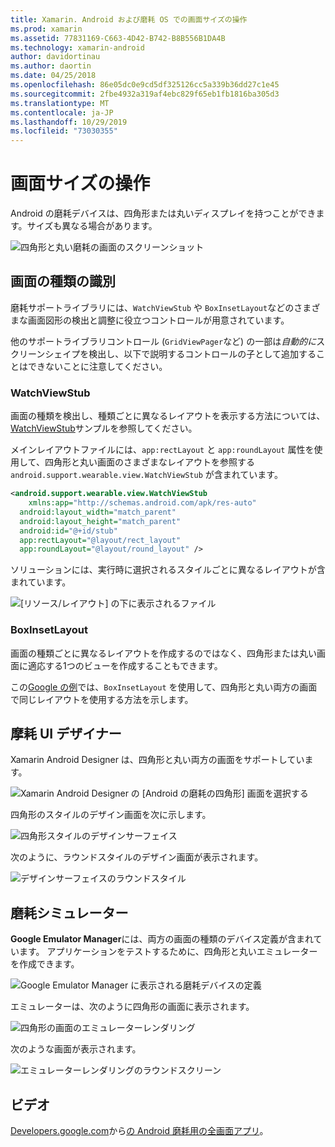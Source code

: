 ```yaml
---
title: Xamarin. Android および磨耗 OS での画面サイズの操作
ms.prod: xamarin
ms.assetid: 77831169-C663-4D42-B742-B8B556B1DA4B
ms.technology: xamarin-android
author: davidortinau
ms.author: daortin
ms.date: 04/25/2018
ms.openlocfilehash: 86e05dc0e9cd5df325126cc5a339b36dd27c1e45
ms.sourcegitcommit: 2fbe4932a319af4ebc829f65eb1fb1816ba305d3
ms.translationtype: MT
ms.contentlocale: ja-JP
ms.lasthandoff: 10/29/2019
ms.locfileid: "73030355"
---
```

# <a name="working-with-screen-sizes"></a>画面サイズの操作

Android の磨耗デバイスは、四角形または丸いディスプレイを持つことができます。サイズも異なる場合があります。

![四角形と丸い磨耗の画面のスクリーンショット](screen-sizes-images/moyeu-wear.png)

## <a name="identifying-screen-type"></a>画面の種類の識別

磨耗サポートライブラリには、`WatchViewStub` や `BoxInsetLayout`などのさまざまな画面図形の検出と調整に役立つコントロールが用意されています。

他のサポートライブラリコントロール (`GridViewPager`など) の一部は*自動的に*スクリーンシェイプを検出し、以下で説明するコントロールの子として追加することはできないことに注意してください。

### <a name="watchviewstub"></a>WatchViewStub

画面の種類を検出し、種類ごとに異なるレイアウトを表示する方法については、 [WatchViewStub](https://docs.microsoft.com/samples/xamarin/monodroid-samples/wear-watchviewstub)サンプルを参照してください。

メインレイアウトファイルには、`app:rectLayout` と `app:roundLayout` 属性を使用して、四角形と丸い画面のさまざまなレイアウトを参照する `android.support.wearable.view.WatchViewStub` が含まれています。

```xml
<android.support.wearable.view.WatchViewStub
    xmlns:app="http://schemas.android.com/apk/res-auto"
  android:layout_width="match_parent"
  android:layout_height="match_parent"
  android:id="@+id/stub"
  app:rectLayout="@layout/rect_layout"
  app:roundLayout="@layout/round_layout" />
```

ソリューションには、実行時に選択されるスタイルごとに異なるレイアウトが含まれています。

![[リソース/レイアウト] の下に表示されるファイル](screen-sizes-images/solution.png)

### <a name="boxinsetlayout"></a>BoxInsetLayout

画面の種類ごとに異なるレイアウトを作成するのではなく、四角形または丸い画面に適応する1つのビューを作成することもできます。

この[Google の例](https://developer.android.com/training/wearables/ui/layouts.html#same-layout)では、`BoxInsetLayout` を使用して、四角形と丸い両方の画面で同じレイアウトを使用する方法を示します。

## <a name="wear-ui-designer"></a>摩耗 UI デザイナー

Xamarin Android Designer は、四角形と丸い両方の画面をサポートしています。

![Xamarin Android Designer の [Android の磨耗の四角形] 画面を選択する](screen-sizes-images/design-screen-type.png)

四角形のスタイルのデザイン画面を次に示します。

![四角形スタイルのデザインサーフェイス](screen-sizes-images/design-rect.png) 

次のように、ラウンドスタイルのデザイン画面が表示されます。

![デザインサーフェイスのラウンドスタイル](screen-sizes-images/design-round.png)

## <a name="wear-simulator"></a>磨耗シミュレーター

**Google Emulator Manager**には、両方の画面の種類のデバイス定義が含まれています。 アプリケーションをテストするために、四角形と丸いエミュレーターを作成できます。

![Google Emulator Manager に表示される磨耗デバイスの定義](screen-sizes-images/emulator-devices.png)

エミュレーターは、次のように四角形の画面に表示されます。

![四角形の画面のエミュレーターレンダリング](screen-sizes-images/recipe-2.png) 

次のような画面が表示されます。

![エミュレーターレンダリングのラウンドスクリーン](screen-sizes-images/recipe-2-round.png)

## <a name="video"></a>ビデオ

[Developers.google.com](https://www.youtube.com/channel/UC_x5XG1OV2P6uZZ5FSM9Ttw)から[の Android 磨耗用の全画面アプリ](https://www.youtube.com/watch?v=naf_WbtFAlY)。
